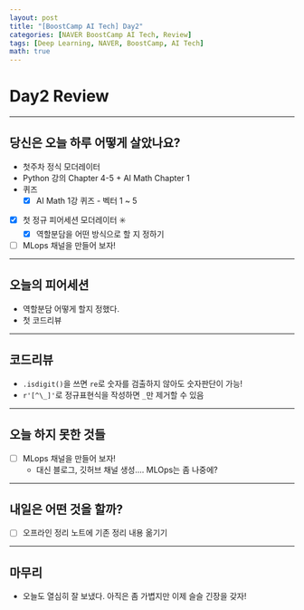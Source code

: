 ```yaml
---
layout: post
title: "[BoostCamp AI Tech] Day2"
categories: [NAVER BoostCamp AI Tech, Review]
tags: [Deep Learning, NAVER, BoostCamp, AI Tech]
math: true
---
```


# Day2 Review

---

## 당신은 오늘 하루 어떻게 살았나요?
- 첫주차 정식 모더레이터
- Python 강의 Chapter 4-5 + AI Math Chapter 1
- 퀴즈
    - [x] AI Math 1강 퀴즈 - 벡터 1 ~ 5
- [x] 첫 정규 피어세션 모더레이터 ✳️
    - [x] 역할분담을 어떤 방식으로 할 지 정하기
- [ ] MLops 채널을 만들어 보자!

---

## 오늘의 피어세션
- 역할분담 어떻게 할지 정했다.
- 첫 코드리뷰

---

## 코드리뷰
- `.isdigit()`을 쓰면 `re`로 숫자를 검출하지 않아도 숫자판단이 가능!
- `r'[^\_]'`로 정규표현식을 작성하면 `_`만 제거할 수 있음

---

## 오늘 하지 못한 것들
- [ ] MLops 채널을 만들어 보자!
    - 대신 블로그, 깃허브 채널 생성.... MLOps는 좀 나중에?

---

## 내일은 어떤 것을 할까?
- [ ] 오프라인 정리 노트에 기존 정리 내용 옮기기

---

## 마무리
- 오늘도 열심히 잘 보냈다. 아직은 좀 가볍지만 이제 슬슬 긴장을 갖자!


